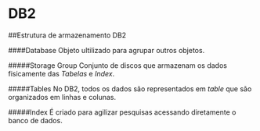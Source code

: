 # DB2

##Estrutura de armazenamento DB2

####Database
    Objeto ultilizado para agrupar outros objetos.

#####Storage Group
    Conjunto de discos que armazenam os dados fisicamente das *Tabelas* e *Index*.

#####Tables
    No DB2, todos os dados são representados em *table* que são organizados em linhas e colunas.

#####Index
    É criado para agilizar pesquisas acessando diretamente o banco de dados.



